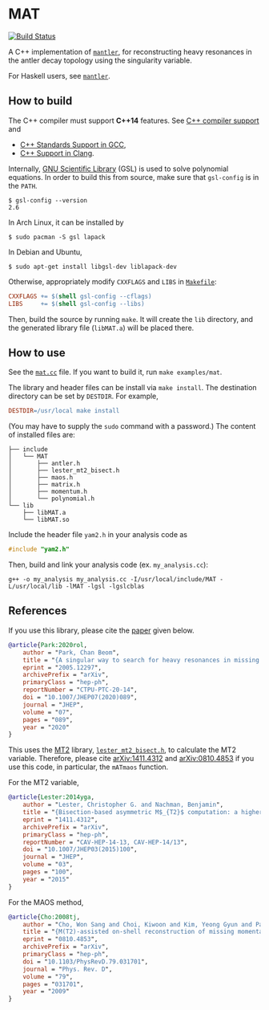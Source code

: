 MAT
===

[![Build Status](https://travis-ci.com/cbpark/MAT.svg?branch=master)](https://travis-ci.com/cbpark/MAT)

A C++ implementation of [`mantler`](https://github.com/cbpark/mantler/), for reconstructing heavy resonances in the antler decay topology using the singularity variable.

For Haskell users, see [`mantler`](https://github.com/cbpark/mantler/).

## How to build

The C++ compiler must support **C++14** features. See [C++ compiler support](https://en.cppreference.com/w/cpp/compiler_support) and

* [C++ Standards Support in GCC](https://gcc.gnu.org/projects/cxx-status.html),
* [C++ Support in Clang](https://clang.llvm.org/cxx_status.html).

Internally, [GNU Scientific Library](https://www.gnu.org/software/gsl/) (GSL) is used to solve polynomial equations. In order to build this from source, make sure that `gsl-config` is in the `PATH`.

```
$ gsl-config --version
2.6
```

In Arch Linux, it can be installed by

```
$ sudo pacman -S gsl lapack
```

In Debian and Ubuntu,

```
$ sudo apt-get install libgsl-dev liblapack-dev
```

Otherwise, appropriately modify `CXXFLAGS` and `LIBS` in [`Makefile`](./Makefile):

``` makefile
CXXFLAGS += $(shell gsl-config --cflags)
LIBS     += $(shell gsl-config --libs)
```

Then, build the source by running `make`. It will create the `lib` directory, and the generated library file (`libMAT.a`) will be placed there.

## How to use

See the [`mat.cc`](./examples/mat.cc) file. If you want to build it, run `make examples/mat`.

The library and header files can be install via `make install`. The destination directory can be set by `DESTDIR`. For example,

``` makefile
DESTDIR=/usr/local make install
```

(You may have to supply the `sudo` command with a password.) The content of installed files are:

```
├── include
│   └── MAT
│       ├── antler.h
│       ├── lester_mt2_bisect.h
│       ├── maos.h
│       ├── matrix.h
│       ├── momentum.h
│       └── polynomial.h
└── lib
    ├── libMAT.a
    └── libMAT.so
```

Include the header file `yam2.h` in your analysis code as

``` c++
#include "yam2.h"
```

Then, build and link your analysis code (ex. `my_analysis.cc`):

```
g++ -o my_analysis my_analysis.cc -I/usr/local/include/MAT -L/usr/local/lib -lMAT -lgsl -lgslcblas
```

## References

If you use this library, please cite the [paper](https://doi.org/10.1007/JHEP07(2020)089) given below.

``` bibtex
@article{Park:2020rol,
    author = "Park, Chan Beom",
    title = "{A singular way to search for heavy resonances in missing energy events}",
    eprint = "2005.12297",
    archivePrefix = "arXiv",
    primaryClass = "hep-ph",
    reportNumber = "CTPU-PTC-20-14",
    doi = "10.1007/JHEP07(2020)089",
    journal = "JHEP",
    volume = "07",
    pages = "089",
    year = "2020"
}
```

This uses the [MT2](https://www.hep.phy.cam.ac.uk/~lester/mt2/) library, [`lester_mt2_bisect.h`](./src/lester_mt2_bisect.h), to calculate the MT2 variable. Therefore, please cite [arXiv:1411.4312](https://arxiv.org/abs/1411.4312) and [arXiv:0810.4853](https://arxiv.org/abs/0810.4853) if you use this code, in particular, the `mATmaos` function.

For the MT2 variable,

``` bibtex
@article{Lester:2014yga,
    author = "Lester, Christopher G. and Nachman, Benjamin",
    title = "{Bisection-based asymmetric M$_{T2}$ computation: a higher precision calculator than existing symmetric methods}",
    eprint = "1411.4312",
    archivePrefix = "arXiv",
    primaryClass = "hep-ph",
    reportNumber = "CAV-HEP-14-13, CAV-HEP-14/13",
    doi = "10.1007/JHEP03(2015)100",
    journal = "JHEP",
    volume = "03",
    pages = "100",
    year = "2015"
}
```

For the MAOS method,

``` bibtex
@article{Cho:2008tj,
    author = "Cho, Won Sang and Choi, Kiwoon and Kim, Yeong Gyun and Park, Chan Beom",
    title = "{M(T2)-assisted on-shell reconstruction of missing momenta and its application to spin measurement at the LHC}",
    eprint = "0810.4853",
    archivePrefix = "arXiv",
    primaryClass = "hep-ph",
    doi = "10.1103/PhysRevD.79.031701",
    journal = "Phys. Rev. D",
    volume = "79",
    pages = "031701",
    year = "2009"
}
```
